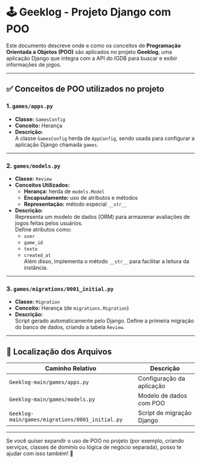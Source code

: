 # 🕹️ Geeklog - Projeto Django com POO

Este documento descreve onde e como os conceitos de **Programação Orientada a Objetos (POO)** são aplicados no projeto **Geeklog**, uma aplicação Django que integra com a API do IGDB para buscar e exibir informações de jogos.

---

## ✅ Conceitos de POO utilizados no projeto

### 1. `games/apps.py`
- **Classe:** `GamesConfig`
- **Conceito:** Herança
- **Descrição:**  
  A classe `GamesConfig` herda de `AppConfig`, sendo usada para configurar a aplicação Django chamada `games`.

---

### 2. `games/models.py`
- **Classe:** `Review`
- **Conceitos Utilizados:**
  - **Herança:** herda de `models.Model`
  - **Encapsulamento:** uso de atributos e métodos
  - **Representação:** método especial `__str__`
- **Descrição:**  
  Representa um modelo de dados (ORM) para armazenar avaliações de jogos feitas pelos usuários.  
  Define atributos como:
  - `user`
  - `game_id`
  - `texto`
  - `created_at`  
  Além disso, implementa o método `__str__` para facilitar a leitura da instância.

---

### 3. `games/migrations/0001_initial.py`
- **Classe:** `Migration`
- **Conceito:** Herança (de `migrations.Migration`)
- **Descrição:**  
  Script gerado automaticamente pelo Django. Define a primeira migração do banco de dados, criando a tabela `Review`.

---

## 📁 Localização dos Arquivos

| Caminho Relativo                                | Descrição                         |
|--------------------------------------------------|-----------------------------------|
| `Geeklog-main/games/apps.py`                    | Configuração da aplicação         |
| `Geeklog-main/games/models.py`                  | Modelo de dados com POO           |
| `Geeklog-main/games/migrations/0001_initial.py` | Script de migração Django         |

---

Se você quiser expandir o uso de POO no projeto (por exemplo, criando serviços, classes de domínio ou lógica de negócio separada), posso te ajudar com isso também! 🚀
